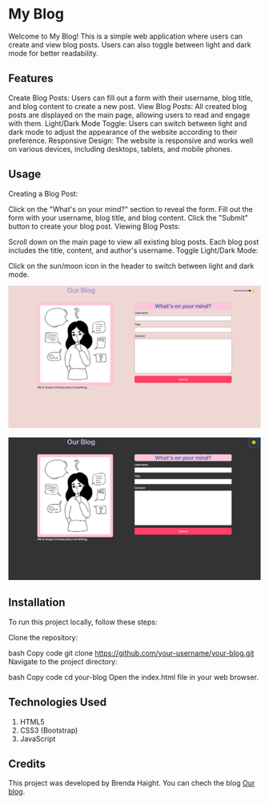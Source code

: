 # My Blog

Welcome to My Blog! This is a simple web application where users can create and view blog posts. Users can also toggle between light and dark mode for better readability.

## Features

Create Blog Posts: Users can fill out a form with their username, blog title, and blog content to create a new post.
View Blog Posts: All created blog posts are displayed on the main page, allowing users to read and engage with them.
Light/Dark Mode Toggle: Users can switch between light and dark mode to adjust the appearance of the website according to their preference.
Responsive Design: The website is responsive and works well on various devices, including desktops, tablets, and mobile phones.

## Usage

Creating a Blog Post:

Click on the "What's on your mind?" section to reveal the form.
Fill out the form with your username, blog title, and blog content.
Click the "Submit" button to create your blog post.
Viewing Blog Posts:

Scroll down on the main page to view all existing blog posts.
Each blog post includes the title, content, and author's username.
Toggle Light/Dark Mode:

Click on the sun/moon icon in the header to switch between light and dark mode.

![Light Mode](images/Light-mode.png)

![Dark Mode](images/Dark-mode.png)

## Installation

To run this project locally, follow these steps:

Clone the repository:

bash
Copy code
git clone https://github.com/your-username/your-blog.git
Navigate to the project directory:

bash
Copy code
cd your-blog
Open the index.html file in your web browser.

## Technologies Used

1. HTML5
2. CSS3 (Bootstrap)
3. JavaScript

## Credits

This project was developed by Brenda Haight. You can chech the blog [Our blog](https://brendahaight.github.io/first-blog/).
